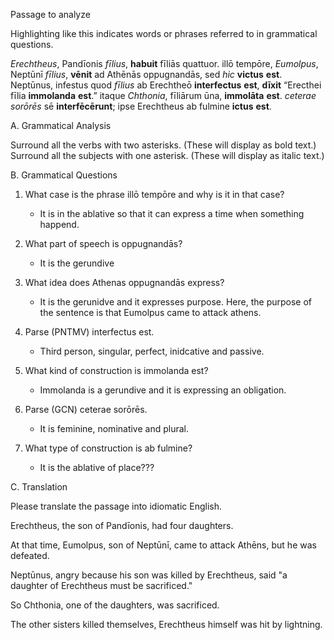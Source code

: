 Passage to analyze

Highlighting like this indicates words or phrases referred to in grammatical questions.

*Erechtheus*, Pandīonis *fīlius*, **habuit** fīliās quattuor. 
illō tempōre, *Eumolpus*, Neptūnī *fīlius*, **vēnit** ad Athēnās oppugnandās, sed *hic* **victus** **est**. 
Neptūnus, infestus quod *fīlius* ab Erechtheō **interfectus** **est**, **dīxit** “Erecthei fīlia **immolanda** **est**.” 
itaque *Chthonia*, fīliārum ūna, **immolāta** **est**. 
*ceterae* *sorōrēs* sē **interfēcērunt**; ipse Erechtheus ab fulmine **ictus** **est**.

A. Grammatical Analysis

Surround all the verbs with two asterisks. (These will display as bold text.) Surround all the subjects with one asterisk. (These will display as italic text.)

B. Grammatical Questions

1. What case is the phrase illō tempōre and why is it in that case?
    - It is in the ablative so that it can express a time when something happend.

2. What part of speech is oppugnandās?
    - It is the gerundive

3. What idea does Athenas oppugnandās express?
    - It is the gerunidve and it expresses purpose. Here, the purpose of the sentence is that Eumolpus came to attack athens.

4. Parse (PNTMV) interfectus est. 
    - Third person, singular, perfect, inidcative and passive.

5. What kind of construction is immolanda est?
    - Immolanda is a gerundive and it is expressing an obligation.

6. Parse (GCN) ceterae sorōrēs. 
      - It is feminine, nominative and plural.

7. What type of construction is ab fulmine?
    - It is the ablative of place???


C. Translation

Please translate the passage into idiomatic English.

Erechtheus, the son of Pandīonis, had four daughters.

At that time, Eumolpus, son of Neptūnī, came to attack Athēns, but he was defeated.

Neptūnus, angry because his son was killed by Erechtheus, said "a daughter of Erechtheus must be sacrificed."

So Chthonia, one of the daughters, was sacrificed.

The other sisters killed themselves, Erechtheus himself was hit by lightning.








